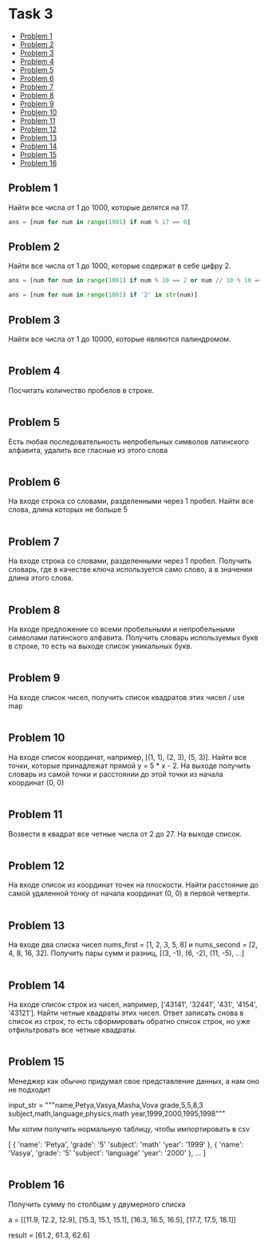 # Task 3
+ [Problem 1](#problem-1)
+ [Problem 2](#problem-1)
+ [Problem 3](#problem-1)
+ [Problem 4](#problem-1)
+ [Problem 5](#problem-1)
+ [Problem 6](#problem-1)
+ [Problem 7](#problem-1)
+ [Problem 8](#problem-1)
+ [Problem 9](#problem-1)
+ [Problem 10](#problem-1)
+ [Problem 11](#problem-1)
+ [Problem 12](#problem-1)
+ [Problem 13](#problem-1)
+ [Problem 14](#problem-1)
+ [Problem 15](#problem-1)
+ [Problem 16](#problem-1)

## Problem 1
Найти все числа от 1 до 1000, которые делятся на 17.

```python
ans = [num for num in range(1001) if num % 17 == 0]
```

## Problem 2
Найти все числа от 1 до 1000, которые содержат в себе цифру 2.

```python
ans = [num for num in range(1001) if num % 10 == 2 or num // 10 % 10 == 2 or num // 100 % 10 == 2]

ans = [num for num in range(1001) if '2' in str(num)]

```


## Problem 3
Найти все числа от 1 до 10000, которые являются палиндромом.

```python

```


## Problem 4
Посчитать количество пробелов в строке.

```python

```



## Problem 5
Есть любая последовательность непробельных символов латинского алфавита, удалить все гласные из этого слова

```python

```



## Problem 6
На входе строка со словами, разделенными через 1 пробел. Найти все слова, длина которых не больше 5

```python

```




## Problem 7
На входе строка со словами, разделенными через 1 пробел. Получить словарь, где в качестве ключа используется само слово, а в значении длина этого слова.


```python

```



## Problem 8
На входе предложение со всеми пробельными и непробельными символами латинского алфавита. Получить словарь используемых букв в строке, то есть на выходе список уникальных букв.


```python

```


## Problem 9
На входе список чисел, получить список квадратов этих чисел / use map


```python

```



## Problem 10
На входе список координат, например, [(1, 1), (2, 3), (5, 3)]. Найти все точки, которые принадлежат прямой y = 5 * x - 2. На выходе получить словарь из самой точки и расстоянии до этой точки из начала координат (0, 0)


```python

```



## Problem 11
Возвести в квадрат все четные числа от 2 до 27. На выходе список.

```python

```




## Problem 12
На входе список из координат точек на плоскости. Найти расстояние до самой удаленной точку от начала координат (0, 0) в первой четверти.


```python

```




## Problem 13
На входе два списка чисел nums_first = [1, 2, 3, 5, 8] и nums_second = [2, 4, 8, 16, 32]. Получить пары сумм и разниц, [(3, -1), (6, -2), (11, -5), ...]

```python

```




## Problem 14

На входе список строк из чисел, например, ['43141', '32441', '431', '4154', '43121']. Найти четные квадраты этих чисел. Ответ записать снова в список из строк, то есть сформировать обратно список строк, но уже отфильтровать все четные квадраты.


```python

```



## Problem 15
Менеджер как обычно придумал свое представление данных, а нам оно не подходит

input_str = """name,Petya,Vasya,Masha,Vova grade,5,5,8,3 subject,math,language,physics,math year,1999,2000,1995,1998"""

Мы хотим получить нормальную таблицу, чтобы импортировать в csv

[ { 'name': 'Petya', 'grade': '5' 'subject': 'math' 'year': '1999' }, { 'name': 'Vasya', 'grade': '5' 'subject': 'language' 'year': '2000' }, ... ]


```python

```



## Problem 16
Получить сумму по столбцам у двумерного списка

a = [[11.9, 12.2, 12.9], [15.3, 15.1, 15.1], [16.3, 16.5, 16.5], [17.7, 17.5, 18.1]]

result = [61.2, 61.3, 62.6]
